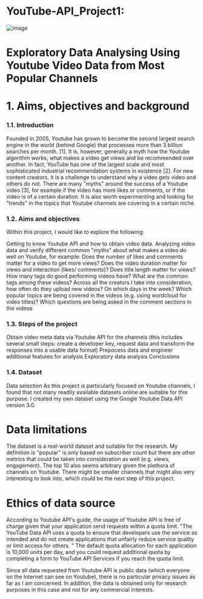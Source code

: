 # YouTube-API_Project1:
![image](https://github.com/Poojamotekar/YouTube-API_Project1-/assets/66488693/f9350f21-0f1a-4da6-82b0-37742f2064b6)

# Exploratory Data Analysing Using Youtube Video Data from Most Popular Channels
# 1. Aims, objectives and background
### 1.1. Introduction
Founded in 2005, Youtube has grown to become the second largest search engine in the world (behind Google) that processes more than 3 billion searches per month. [1]. It is, however, generally a myth how the Youtube algorithm works, what makes a video get views and be recommended over another. In fact, YouTube has one of the largest scale and most sophisticated industrial recommendation systems in existence [2]. For new content creators, it is a challenge to understand why a video gets video and others do not. There are many "myths" around the success of a Youtube video [3], for example if the video has more likes or comments, or if the video is of a certain duration. It is also worth experimenting and looking for "trends" in the topics that Youtube channels are covering in a certain niche.

### 1.2. Aims and objectives
Within this project, I would like to explore the following:

Getting to know Youtube API and how to obtain video data.
Analyzing video data and verify different common "myths" about what makes a video do well on Youtube, for example:
Does the number of likes and comments matter for a video to get more views?
Does the video duration matter for views and interaction (likes/ comments)?
Does title length matter for views?
How many tags do good performing videos have? What are the common tags among these videos?
Across all the creators I take into consideration, how often do they upload new videos? On which days in the week?
Which popular topics are being covered in the videos (e.g. using wordcloud for video titles)?
Which questions are being asked in the comment sections in the videos

### 1.3. Steps of the project
Obtain video meta data via Youtube API for the channels (this includes several small steps: create a developer key, request data and transform the responses into a usable data format)
Prepocess data and engineer additional features for analysis
Exploratory data analysis
Conclusions

### 1.4. Dataset
Data selection
As this project is particularly focused on Youtube channels, I found that not many readily available datasets online are suitable for this purpose. 
I created my own dataset using the Google Youtube Data API version 3.0.

# Data limitations
The dataset is a real-world dataset and suitable for the research. My definition is "popular" is only based on subscriber count but there are other metrics that could be taken into consideration as well (e.g. views, engagement). The top 10 also seems arbitrary given the plethora of channels on Youtube. There might be smaller channels that might also very interesting to look into, which could be the next step of this project.

# Ethics of data source
According to Youtube API's guide, the usage of Youtube API is free of charge given that your application send requests within a quota limit. "The YouTube Data API uses a quota to ensure that developers use the service as intended and do not create applications that unfairly reduce service quality or limit access for others. " The default quota allocation for each application is 10,000 units per day, and you could request additional quota by completing a form to YouTube API Services if you reach the quota limit.

Since all data requested from Youtube API is public data (which everyone on the Internet can see on Youtube), there is no particular privacy issues as far as I am concerned. In addition, the data is obtained only for research purposes in this case and not for any commercial interests.
